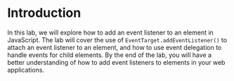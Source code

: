 # Introduction

In this lab, we will explore how to add an event listener to an element in JavaScript. The lab will cover the use of `EventTarget.addEventListener()` to attach an event listener to an element, and how to use event delegation to handle events for child elements. By the end of the lab, you will have a better understanding of how to add event listeners to elements in your web applications.

